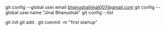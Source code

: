 git config --global user.email bhanushalijinal007@gmail.com
git config --global user.name "Jinal Bhanushali"
git config --list

git init
git add .
git commit -m "first startup"

